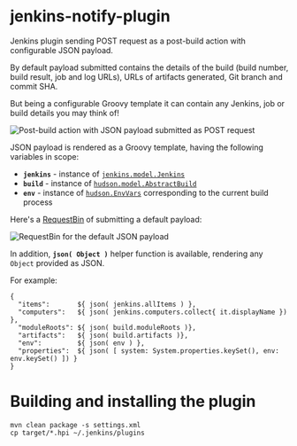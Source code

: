 jenkins-notify-plugin
=====================

Jenkins plugin sending POST request as a post-build action with configurable JSON payload.

By default payload submitted contains the details of the build (build number, build result, job and log URLs), 
URLs of artifacts generated, Git branch and commit SHA.
 
But being a configurable Groovy template it can contain any Jenkins, job or build details you may think of!

![Post-build action with JSON payload submitted as POST request](https://raw.githubusercontent.com/cloudnative/jenkins-notify-plugin/master/screenshots/jenkins-notify-plugin.png "Post-build action with JSON payload submitted as POST request")

JSON payload is rendered as a Groovy template, having the following variables in scope:
 
* **`jenkins`** - instance of [`jenkins.model.Jenkins`](http://javadoc.jenkins-ci.org/jenkins/model/Jenkins.html)
* **`build`** - instance of [`hudson.model.AbstractBuild`](http://javadoc.jenkins-ci.org/hudson/model/AbstractBuild.html)
* **`env`** - instance of [`hudson.EnvVars`](http://javadoc.jenkins-ci.org/hudson/EnvVars.html) corresponding to the current build process

Here's a [RequestBin](http://requestb.in/) of submitting a default payload:

![RequestBin for the default JSON payload](https://raw.githubusercontent.com/cloudnative/jenkins-notify-plugin/master/screenshots/request-bin.png "RequestBin for the default JSON payload")

In addition, **`json( Object )`** helper function is available, rendering any `Object` provided as JSON.

For example:

    {
      "items":       ${ json( jenkins.allItems ) },
      "computers":   ${ json( jenkins.computers.collect{ it.displayName }) },
      "moduleRoots": ${ json( build.moduleRoots )},
      "artifacts":   ${ json( build.artifacts )},
      "env":         ${ json( env ) },
      "properties":  ${ json( [ system: System.properties.keySet(), env: env.keySet() ]) }
    }

# Building and installing the plugin

    mvn clean package -s settings.xml
    cp target/*.hpi ~/.jenkins/plugins
